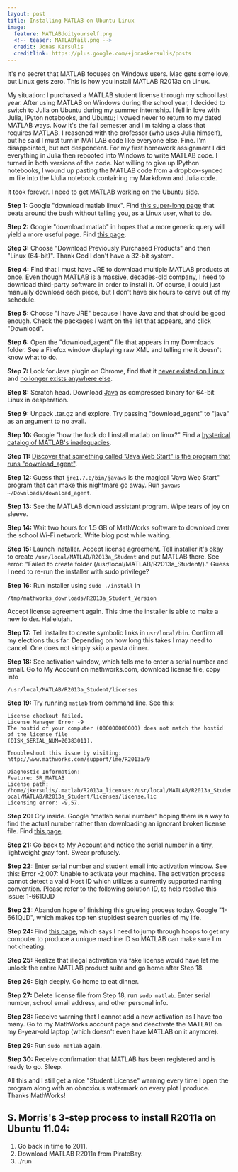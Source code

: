 ```yaml
---
layout: post
title: Installing MATLAB on Ubuntu Linux
image:
  feature: MATLABdoityourself.png
  <!-- teaser: MATLABfail.png -->
  credit: Jonas Kersulis
  creditlink: https://plus.google.com/+jonaskersulis/posts
---
```


It's no secret that MATLAB focuses on Windows users. Mac gets some love, but Linux gets zero. This is how you install MATLAB R2013a on Linux.

My situation:  I purchased a MATLAB student license through my school last year. After using MATLAB on Windows during the school year, I decided to switch to Julia on Ubuntu during my summer internship. I fell in love with Julia, IPyton notebooks, and Ubuntu; I vowed never to return to my dated MATLAB ways. Now it's the fall semester and I'm taking a class that requires MATLAB. I reasoned with the professor (who uses Julia himself), but he said I must turn in MATLAB code like everyone else. Fine. I'm disappointed, but not despondent. For my first homework assignment I did everything in Julia then rebooted into Windows to write MATLAB code. I turned in both versions of the code. Not willing to give up IPython notebooks, I wound up pasting the MATLAB code from a dropbox-synced .m file into the IJulia notebook containing my Markdown and Julia code.

It took forever. I need to get MATLAB working on the Ubuntu side.

**Step 1:**  Google "download matlab linux". Find [this super-long page][1] that beats around the bush without telling you, as a Linux user, what to do.

**Step 2:**  Google "download matlab" in hopes that a more generic query will yield a more useful page. Find [this page][2].

**Step 3:**  Choose "Download Previously Purchased Products" and then "Linux (64-bit)". Thank God I don't have a 32-bit system.

**Step 4:**  Find that I must have JRE to download multiple MATLAB products at once. Even though MATLAB is a massive, decades-old company, I need to download third-party software in order to install it. Of course, I could just manually download each piece, but I don't have six hours to carve out of my schedule.

**Step 5:**  Choose "I have JRE" because I have Java and that should be good enough. Check the packages I want on the list that appears, and click "Download".

**Step 6:**  Open the "download_agent" file that appears in my Downloads folder. See a Firefox window displaying raw XML and telling me it doesn't know what to do.

**Step 7:**  Look for Java plugin on Chrome, find that it [never existed on Linux][3] and [no longer exists anywhere else][4].

**Step 8:**  Scratch head. Download [Java][5] as compressed binary for 64-bit Linux in desperation.

**Step 9:**  Unpack .tar.gz and explore. Try passing "download_agent" to "java" as an argument to no avail.

**Step 10:**  Google "how the fuck do I install matlab on linux?" Find a [hysterical catalog of MATLAB's inadequacies][6].

**Step 11:**  [Discover that something called "Java Web Start" is the program that runs "download_agent"][7].

**Step 12:**  Guess that `jre1.7.0/bin/javaws` is the magical "Java Web Start" program that can make this nightmare go away. Run `javaws ~/Downloads/download_agent`.

**Step 13:**  See the MATLAB download assistant program. Wipe tears of joy on sleeve.

**Step 14:**  Wait two hours for 1.5 GB of MathWorks software to download over the school Wi-Fi network. Write blog post while waiting.

**Step 15:**  Launch installer. Accept license agreement. Tell installer it's okay to create `/usr/local/MATLAB/R2013a_Student` and put MATLAB there. See error:  "Failed to create folder (/usr/local/MATLAB/R2013a_Student/)." Guess I need to re-run the installer with sudo privilege?

**Step 16:**  Run installer using `sudo ./install` in 

```
/tmp/mathworks_downloads/R2013a_Student_Version
``` 
Accept license agreement again. This time the installer is able to make a new folder. Hallelujah.

**Step 17:**  Tell installer to create symbolic links in `usr/local/bin`. Confirm all my elections thus far. Depending on how long this takes I may need to cancel. One does not simply skip a pasta dinner.

**Step 18:**  See activation window, which tells me to enter a serial number and email. Go to My Account on mathworks.com, download license file, copy into 

```
/usr/local/MATLAB/R2013a_Student/licenses
```

**Step 19:**  Try running `matlab` from command line. See this:

```
License checkout failed.
License Manager Error -9
The hostid of your computer (000000000000) does not match the hostid of the license file
(DISK_SERIAL_NUM=20383011).

Troubleshoot this issue by visiting:
http://www.mathworks.com/support/lme/R2013a/9

Diagnostic Information:
Feature: SR_MATLAB
License path: /home/jkersulis/.matlab/R2013a_licenses:/usr/local/MATLAB/R2013a_Student/licenses/license.dat:/usr/l
ocal/MATLAB/R2013a_Student/licenses/license.lic
Licensing error: -9,57.
```

**Step 20:**  Cry inside. Google "matlab serial number" hoping there is a way to find the actual number rather than downloading an ignorant broken license file. Find [this page][8].

**Step 21:**  Go back to My Account and notice the serial number in a tiny, lightweight gray font. Swear profusely.

**Step 22:**  Enter serial number and student email into activation window. See this:
	Error -2,007: Unable to activate your machine. The activation process cannot detect a valid Host ID which utilizes a currently supported naming convention. Please refer to the following solution ID, to help resolve this issue: 1-661QJD

**Step 23:**  Abandon hope of finishing this grueling process today. Google "1-661QJD", which makes top ten stupidest search queries of my life.

**Step 24:**  Find [this page][9], which says I need to jump through hoops to get my computer to produce a unique machine ID so MATLAB can make sure I'm not cheating.

**Step 25:**  Realize that illegal activation via fake license would have let me unlock the entire MATLAB product suite and go home after Step 18.

**Step 26:**  Sigh deeply. Go home to eat dinner.

**Step 27:**  Delete license file from Step 18, run `sudo matlab`. Enter serial number, school email address, and other personal info.

**Step 28:**  Receive warning that I cannot add a new activation as I have too many. Go to my MathWorks account page and deactivate the MATLAB on my 6-year-old laptop (which doesn't even have MATLAB on it anymore).

**Step 29:**  Run `sudo matlab` again.

**Step 30:**  Receive confirmation that MATLAB has been registered and is ready to go. Sleep.

All this and I still get a nice "Student License" warning every time I open the program along with an obnoxious watermark on every plot I produce. Thanks MathWorks!

## S. Morris's 3-step process to install R2011a on Ubuntu 11.04:

1. Go back in time to 2011.
2. Download MATLAB R2011a from PirateBay.
3. ./run

[1]: http://www.mathworks.com/help/install/ug/install-mathworks-software.html
[2]: http://www.mathworks.com/downloads/web_downloads/
[3]: https://support.google.com/chrome/answer/2429779?hl=en
[4]: http://askubuntu.com/questions/470594/how-do-i-get-java-plugin-working-on-google-chrome
[5]: https://java.com/en/download/manual.jsp
[6]: http://abandonmatlab.wordpress.com/
[7]: http://www.mathworks.com/matlabcentral/answers/100421-how-do-i-open-the-download_agent-file-that-was-downloaded-on-my-mac-os-x-machine
[8]: http://www.mathworks.com/matlabcentral/answers/92207-where-do-i-find-the-serial-number-for-my-matlab-simulink-student-version
[9]: http://askubuntu.com/questions/280000/unable-to-activate-matlab
